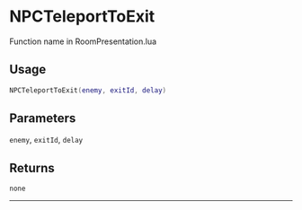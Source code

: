 # NPCTeleportToExit
Function name in RoomPresentation.lua
## Usage
```lua
NPCTeleportToExit(enemy, exitId, delay)
```
## Parameters
`enemy`, `exitId`, `delay`
## Returns
`none`

---